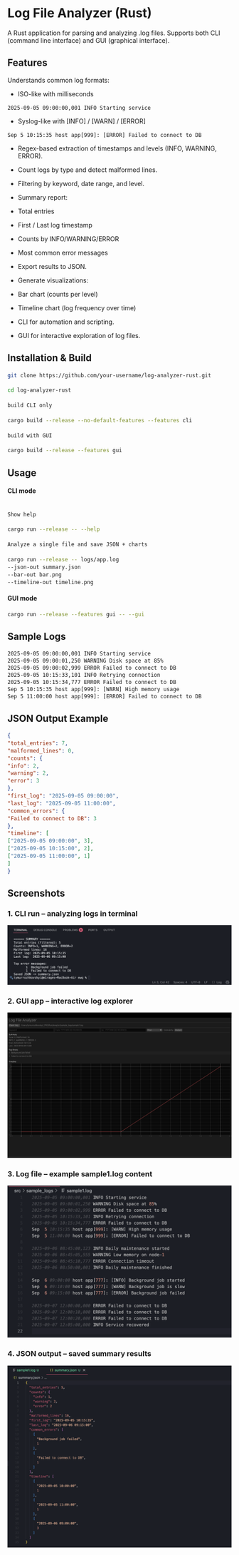 # Log File Analyzer (Rust)

A Rust application for parsing and analyzing .log files.
Supports both CLI (command line interface) and GUI (graphical interface).

## Features

Understands common log formats:

* ISO-like with milliseconds
```
2025-09-05 09:00:00,001 INFO Starting service
```

* Syslog-like with [INFO] / [WARN] / [ERROR]
```
Sep 5 10:15:35 host app[999]: [ERROR] Failed to connect to DB
```

* Regex-based extraction of timestamps and levels (INFO, WARNING, ERROR).

* Count logs by type and detect malformed lines.
 
* Filtering by keyword, date range, and level.

* Summary report:

* Total entries

* First / Last log timestamp

* Counts by INFO/WARNING/ERROR

* Most common error messages

* Export results to JSON.

* Generate visualizations:

* Bar chart (counts per level)

* Timeline chart (log frequency over time)

* CLI for automation and scripting.

* GUI for interactive exploration of log files.

## Installation & Build

```bash
git clone https://github.com/your-username/log-analyzer-rust.git

cd log-analyzer-rust

build CLI only

cargo build --release --no-default-features --features cli

build with GUI

cargo build --release --features gui
```

## Usage
#### CLI mode

```bash

Show help

cargo run --release -- --help

Analyze a single file and save JSON + charts

cargo run --release -- logs/app.log
--json-out summary.json
--bar-out bar.png
--timeline-out timeline.png
```

#### GUI mode

```bash
cargo run --release --features gui -- --gui
```

## Sample Logs

```
2025-09-05 09:00:00,001 INFO Starting service
2025-09-05 09:00:01,250 WARNING Disk space at 85%
2025-09-05 09:00:02,999 ERROR Failed to connect to DB
2025-09-05 10:15:33,101 INFO Retrying connection
2025-09-05 10:15:34,777 ERROR Failed to connect to DB
Sep 5 10:15:35 host app[999]: [WARN] High memory usage
Sep 5 11:00:00 host app[999]: [ERROR] Failed to connect to DB
```

## JSON Output Example

```json
{
"total_entries": 7,
"malformed_lines": 0,
"counts": {
"info": 2,
"warning": 2,
"error": 3
},
"first_log": "2025-09-05 09:00:00",
"last_log": "2025-09-05 11:00:00",
"common_errors": {
"Failed to connect to DB": 3
},
"timeline": [
["2025-09-05 09:00:00", 3],
["2025-09-05 10:15:00", 2],
["2025-09-05 11:00:00", 1]
]
}
```

## Screenshots

### 1. CLI run – analyzing logs in terminal
![CLI](img/1.png)

### 2. GUI app – interactive log explorer
![GUI](img/2.png)

### 3. Log file – example sample1.log content
![Log file](img/3.png)

### 4. JSON output – saved summary results
![JSON](img/4.png)
